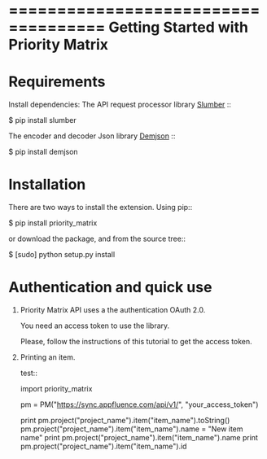 ====================================
Getting Started with Priority Matrix
====================================


Requirements
============
Install dependencies:
The API request processor library [Slumber](http://slumber.readthedocs.org/en/v0.6.0/) ::

  $ pip install slumber


The encoder and decoder Json library [Demjson](https://pypi.python.org/pypi/demjson) ::

  $ pip install demjson



Installation
============

There are two ways to install the extension.
Using pip::

  $ pip install priority_matrix

or download the package, and from the source tree::

  $ [sudo] python setup.py install

Authentication and quick use
===============

1. Priority Matrix API uses a the authentication  OAuth 2.0.

   You need an access token to use the library.

   Please, follow the instructions of this tutorial to get the access token.

2. Printing an item.

   test::

     import priority_matrix

     pm = PM("https://sync.appfluence.com/api/v1/", "your_access_token")

     print pm.project("project_name").item("item_name").toString()
     pm.project("project_name").item("item_name").name = "New item name"
     print pm.project("project_name").item("item_name").name
     print pm.project("project_name").item("item_name").id
